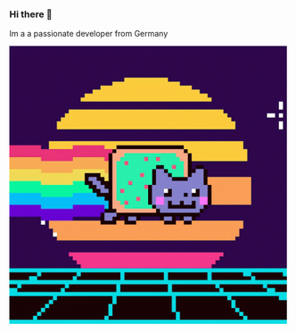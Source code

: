 ### Hi there 👋
Im a a passionate developer from Germany


![](https://raw.githubusercontent.com/xqly-stack/xqly-stack/main/assets/nyan-cat-kawaii.gif)
